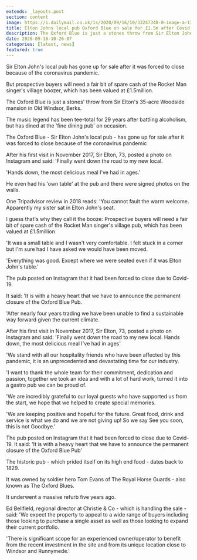 ```yaml
---
extends: _layouts.post
section: content
image: https://i.dailymail.co.uk/1s/2020/09/16/10/33247348-0-image-a-13_1600247797574.jpg 
title: Elton Johns local pub Oxford Blue on sale for £1.5m after Covid closure 
description: The Oxford Blue is just a stones throw from Sir Elton Johns mansion in Old Windsor, Berks, and despite being tee-total for 29 years he has claimed the food at his local boozer is delicious. 
date: 2020-09-16-10-26-07 
categories: [latest, news] 
featured: true 
--- 
```

Sir Elton John's local pub has gone up for sale after it was forced to close because of the coronavirus pandemic.

But prospective buyers will need a fair bit of spare cash of the Rocket Man singer's village boozer, which has been valued at £1.5million.

The Oxford Blue is just a stones' throw from Sir Elton's 35-acre Woodside mansion in Old Windsor, Berks.

The music legend has been tee-total for 29 years after battling alcoholism, but has dined at the 'fine dining pub' on occasion.

The Oxford Blue - Sir Elton John's local pub - has gone up for sale after it was forced to close because of the coronavirus pandemic

After his first visit in November 2017, Sir Elton, 73, posted a photo on Instagram and said: 'Finally went down the road to my new local.

'Hands down, the most delicious meal I've had in ages.'

He even had his 'own table' at the pub and there were signed photos on the walls.

One Tripadvisor review in 2018 reads: 'You cannot fault the warm welcome. Apparently my sister sat in Elton John's seat.

I guess that's why they call it the booze: Prospective buyers will need a fair bit of spare cash of the Rocket Man singer's village pub, which has been valued at £1.5million

'It was a small table and I wasn't very comfortable. I felt stuck in a corner but I'm sure had I have asked we would have been moved.

'Everything was good. Except where we were seated even if it was Elton John's table.'

The pub posted on Instagram that it had been forced to close due to Covid-19.

It said: 'It is with a heavy heart that we have to announce the permanent closure of the Oxford Blue Pub.

'After nearly four years trading we have been unable to find a sustainable way forward given the current climate.

After his first visit in November 2017, Sir Elton, 73, posted a photo on Instagram and said: 'Finally went down the road to my new local. Hands down, the most delicious meal I've had in ages'



'We stand with all our hospitality friends who have been affected by this pandemic, it is an unprecedented and devastating time for our industry.

'I want to thank the whole team for their commitment, dedication and passion, together we took an idea and with a lot of hard work, turned it into a gastro pub we can be proud of.

'We are incredibly grateful to our loyal guests who have supported us from the start, we hope that we helped to create special memories.

'We are keeping positive and hopeful for the future. Great food, drink and service is what we do and we are not giving up! So we say See you soon, this is not Goodbye.'

The pub posted on Instagram that it had been forced to close due to Covid-19. It said: 'It is with a heavy heart that we have to announce the permanent closure of the Oxford Blue Pub'



The historic pub - which prided itself on its high end food - dates back to 1829.

It was owned by soldier hero Tom Evans of The Royal Horse Guards - also known as The Oxford Blues.

It underwent a massive refurb five years ago.

Ed Bellfield, regional director at Christie & Co - which is handling the sale - said: 'We expect the property to appeal to a wide range of buyers including those looking to purchase a single asset as well as those looking to expand their current portfolio.

'There is significant scope for an experienced owner/operator to benefit from the recent investment in the site and from its unique location close to Windsor and Runnymede.' 

